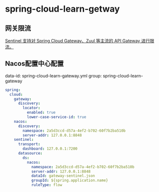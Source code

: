 # spring-cloud-learn-getway
## 网关限流
[Sentinel 支持对 Spring Cloud Gateway、Zuul 等主流的 API Gateway 进行限流。](https://github.com/alibaba/Sentinel/wiki/%E7%BD%91%E5%85%B3%E9%99%90%E6%B5%81#spring-cloud-gateway "Sentinel")
## Nacos配置中心配置
data-id: spring-cloud-learn-gateway.yml
group: spring-cloud-learn-gateway
```yaml
spring:
  cloud:
    gateway:
      discovery:
        locator:
          enabled: true
          lower-case-service-id: true
    nacos:
      discovery:
        namespace: 2a5d3ccd-d57a-4ef2-b702-60f7b2ba510b
        server-addr: 127.0.0.1:8848
    sentinel:
      transport:
        dashboard: 127.0.0.1:7200
      datasource:
        ds:
          nacos:
            namespace: 2a5d3ccd-d57a-4ef2-b702-60f7b2ba510b
            server-addr: 127.0.0.1:8848
            dataId: gateway-sentinel.json
            groupId: ${spring.application.name}
            ruleType: flow
```